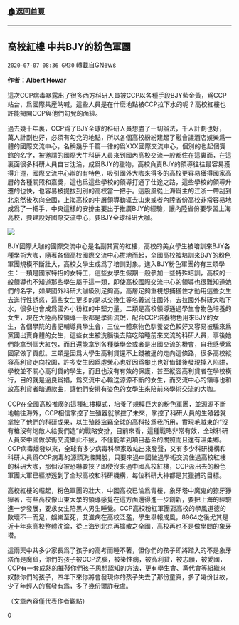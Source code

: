 ###  [:house:返回首頁](https://github.com/ourhimalayas/txt)
---

## 高校紅樓 中共BJY的粉色軍團
`2020-07-07 08:36 GM30` [轉載自GNews](https://gnews.org/zh-hant/256566/)

**作者：Albert Howar**

這次CCP病毒暴露出了很多西方科研人員被CCP以各種手段BJY藍金黃，爲CCP站台，爲國際共産呐喊，這些人員是在什麽地點被CCP拉下水的呢？高校紅樓也許能揭開CCP與他們勾兌的面紗。

過去幾十年裏，CCP爲了BJY全球的科研人員想盡了一切辦法，千人計劃也好，萬人計劃也好，必須有勾兌的地點，所以各個高校紛紛建起了融會議酒店娛樂爲一體的國際交流中心，名稱幾乎千篇一律的爲XXX國際交流中心，個別的也起個賓館的名字，被邀請的國際大牛科研人員來到國內高校交流一般都住在這裏面，在這裏面很多科研人員自甘沈淪，成爲BJY的獵物，高校負責BJY的領導往往最容易獲得升遷，國際交流中心辦的有特色，吸引國外大咖來得多的高校更容易獲得國家高層的各種關照和嘉獎，這也爲這些學校的領導打通了仕途之路，這些學校的領導升遷的也快，也容易被提拔到別的高校當一把手。這股風從上海爲主的江浙一帶刮到北京然後吹向全國，上海高校的中層領導動辄去山東或者內陸省份高校非常容易地成爲了一把手，中央這樣的安排主要出于推廣BJY的經驗，讓內陸省份要學習上海高校，要建設好國際交流中心，要BJY全球科研大咖。

![](https://s3.amazonaws.com/gnews-media-offload/wp-content/uploads/2020/07/07083129/2345%E6%88%AA%E5%9B%BE20200707202529-2.png)

BJY國際大咖的國際交流中心是名副其實的紅樓，高校的美女學生被培訓來BJY各種學術大咖，隨著各個高校國際交流中心拔地而起，全國高校被培訓來BJY的粉色軍團規模不斷壯大，高校女學生成爲了培訓對象。進入BJY粉色軍團的有三類學生：一類是國家特招的女特工，這些女學生假期一般參加一些特殊培訓，高校的一般領導也不知道那些學生屬于這一類，即使高校國際交流中心的領導也很難知道她們的名字，如果國外科研大咖級別足夠高，高層足夠重視想捕獲住才動用這些女生去進行性誘惑，這些女生更多的是以交換生等名義派往國外，去拉國外科研大咖下水，很多也會成爲國外小粉紅的中堅力量。二類是高校領導通過學生會物色培養的女生，現在大陸高校領導一般都是學術流氓，配合CCP培養物色用來BJY的女生，各個學院的書記輔導員學生會，三位一體來物色馴養姿色較好又容易被騙來爲黨國出賣身體的女生，這些女生被洗腦後去陪吃陪睡前來交流的科研人員，事後她們能拿到個大紅包，而且還能拿到各種獎學金或者是出國交流的機會，自我感覺爲國家做了貢獻。三類是因爲大學生高利貸還不上錢被逼的走向這條路，很多高校縱容高利貸走向校園，許多女生因爲虛榮心也好因爲攀比也好借錢後發現掉入陷阱，學校並不關心高利貸的學生，而且也沒有有效的保護，甚至縱容高利貸者在學校橫行，目的就是逼良爲娼，爲交流中心輸送源源不斷的女生，而交流中心的領導也和放高利貸者暗通款曲，讓他們安排有姿色的女學生來陪前來學術交流的大咖。

CCP在全國高校推廣的這種紅樓模式，培養了規模巨大的粉色軍團，並源源不斷地輸往海外，CCP相信掌控了生殖器就掌控了未來，掌控了科研人員的生殖器就掌控了他們的科研成果，以生殖器盜竊全球的高科技爲我所用，實現毛賊東的“沒有槍沒有炮敵人給我們造”的戰略安排，目前來看，這種戰略非常有效，全球科研人員來中國做學術交流樂此不疲，不僅能拿到項目基金的關照而且還有溫柔鄉。CCP病毒爆發以來，全球有多少病毒科學家敢站出來發聲，又有多少科研機構和科研人員爲CCP病毒的源頭洗滌開脫，只要來過中國做過學術交流住過高校紅樓的科研大咖，那個沒被恐嚇要挾？即使沒來過中國高校紅樓，CCP派出去的粉色軍團大軍已經滲透到了全球高校和科研機構，每位科研大神都是其獵捕的目標。

高校紅樓的崛起，粉色軍團的壯大，中國高校已淪爲青樓，象牙塔中魔鬼的獠牙猙獰著，有些高校像山東大學的領導感覺在這方面還得進一步創新，要把上海的經驗進一步發展，要求女生陪黑人男生睡覺。CCP高校粉紅軍團對高校的學風道德的敗壞不一而足，娛樂至死，艾滋病在高校泛濫，學生舉報成風，8964之後尤其是近十年來高校整體沈淪，從上海到北京再擴散之全國，高校再也不是做學問的象牙塔。

這兩天中共多少家長爲了孩子的高考而睡不著，但你們的孩子即將踏入的不是象牙塔而是魔窟，你們的孩子被CCP洗腦，被染性病，被高利貸，被志願，被愛國，CCP有一套成熟的摧殘你們孩子思想認知的方法，更有學生會、黨代會等組織來奴隸你們的孩子，四年下來你將會發現你的孩子失去了那份童真，多了幾份世故，少了年輕人的奮發有爲，多了幾份爾詐我虞。

（文章內容僅代表作者觀點）

0

